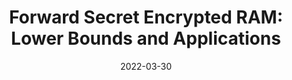 ---
title: "Forward Secret Encrypted RAM: Lower Bounds and Applications"
#authors: Alexander Bienstock and Kevin Yeo
collection: talks
category: 2022
#permalink: 
excerpt: #'This paper is about the number 1. The number 2 is left for future work.'
date: 2022-03-30
#venue: "Submitted"
slidesurl: #'http://academicpages.github.io/files/slides1.pdf'
#paperurl: 'https://eprint.iacr.org/2024/503.pdf'
location: 'Brown Encrypted Systems Lab Seminar'
citation: #'Your Name, You. (2009). &quot;Paper Title Number 1.&quot; <i>Journal 1</i>. 1(1).'
---